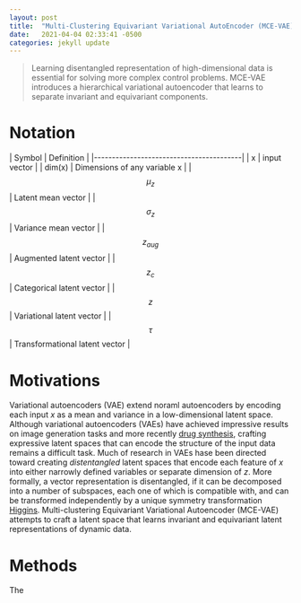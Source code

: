 ```yaml
---
layout: post
title:  "Multi-Clustering Equivariant Variational AutoEncoder (MCE-VAE)"
date:   2021-04-04 02:33:41 -0500
categories: jekyll update
---
```


>  Learning disentangled representation of high-dimensional data is essential for solving more complex control problems. MCE-VAE introduces a hierarchical variational autoencoder that learns to separate invariant and equivariant components.

<!--excerpt-->

# Notation

| Symbol | Definition | 
|-----------------------------------------|
| x | input vector |
| dim(x) | Dimensions of any variable x |
| $$\mu_z$$ | Latent mean vector |
| $$\sigma_z$$ | Variance mean vector |
| $$z_{aug} $$ | Augmented latent vector |
| $$z_c $$ | Categorical latent vector | 
| $$z$$ | Variational latent vector |
| $$\tau$$ | Transformational latent vector |

# Motivations

Variational autoencoders (VAE) extend noraml autoencoders by encoding each input
$x$ as a mean and variance in a low-dimensional latent
space. Although variational autoencoders (VAEs) have achieved impressive results
on image generation tasks and more recently 
[drug synthesis](https://pubs.acs.org/doi/10.1021/acscentsci.7b00572), crafting 
expressive latent spaces that can encode the structure of the input data remains
a difficult task. Much of research in VAEs hase been directed toward creating 
*distentangled* latent spaces that encode each feature of $x$ into either narrowly
defined variables or separate dimension of $z$. More formally, a vector representation
is disentangled, if it can be decomposed into a number of subspaces, each one of which 
is compatible with, and can be transformed independently by a unique symmetry 
transformation [Higgins](https://arxiv.org/pdf/1812.02230.pdf). Multi-clustering
Equivariant Variational Autoencoder (MCE-VAE) attempts to craft a latent space
that learns invariant and equivariant latent representations of dynamic data.

# Methods
The 